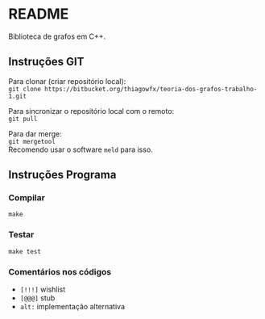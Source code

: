# README

Biblioteca de grafos em C++.

## Instruções GIT

Para clonar (criar repositório local):  
     `git clone https://bitbucket.org/thiagowfx/teoria-dos-grafos-trabalho-1.git`

Para sincronizar o repositório local com o remoto:  
     `git pull`

Para dar merge:  
     `git mergetool`  
Recomendo usar o software `meld` para isso.

## Instruções Programa

### Compilar
`make`

### Testar
`make test`

### Comentários nos códigos
* `[!!!]` wishlist
* `[@@@]` stub
* `alt:` implementação alternativa
